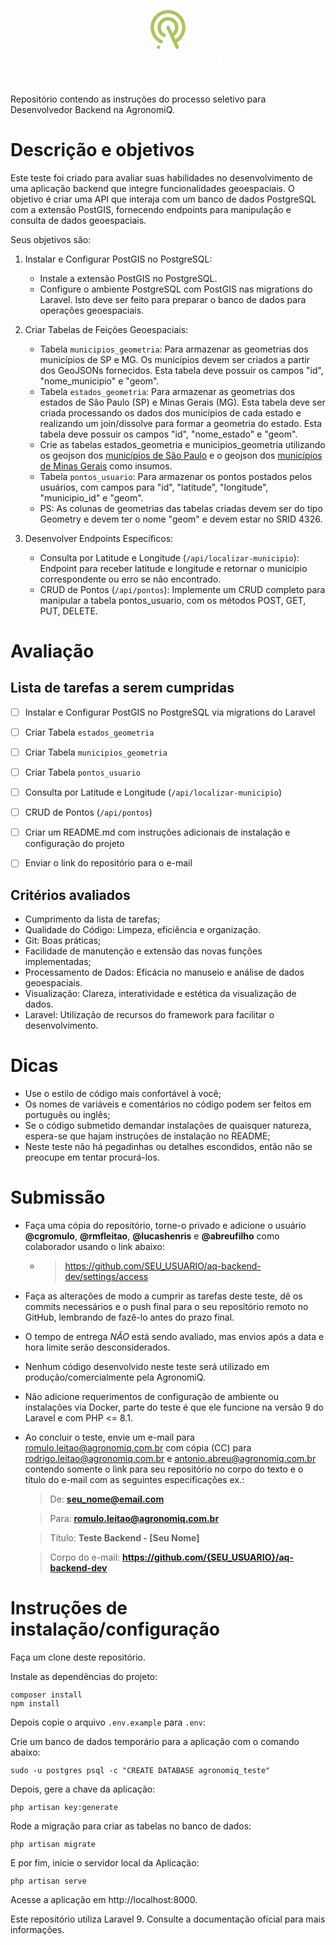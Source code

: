 <p align="center">
  <br>
  <div style="margin:auto; width: 220px">
  <svg xmlns="http://www.w3.org/2000/svg" viewBox="0 0 510.2 240.9" class="w-24"><g><g><path fill="#ABC45C" d="M320,67.1c0-35.8-29.1-64.8-64.8-64.8s-64.8,29.1-64.8,64.8c0,24.8,14.5,47.8,36.8,58.5c3.2,1.5,7,0.2,8.6-3
			c1.5-3.2,0.2-7-3-8.6c-17.9-8.6-29.5-27-29.5-46.9c0-28.7,23.3-52,52-52s52,23.3,52,52c0,17.9-9.5,34.7-24.5,44.1l-5.6-12
			C287.6,92,294,80,294,67.1c0-21.4-17.4-38.9-38.9-38.9c-21.4,0-38.9,17.4-38.9,38.9c0,14.9,8.3,28.2,21.6,34.8
			c0.9,0.5,1.9,0.7,2.9,0.7c2.4,0,4.6-1.3,5.8-3.6c1.6-3.2,0.3-7-2.9-8.6c-8.9-4.4-14.5-13.4-14.5-23.3c0-14.3,11.7-26,26-26
			c14.3,0,26,11.7,26,26c0,7.9-3.6,15.3-9.6,20.2L261,64.4c-1.5-3.2-5.3-4.6-8.5-3.1c-3.2,1.5-4.6,5.3-3.1,8.5l33.9,73.2
			c1.1,2.3,3.4,3.7,5.8,3.7c0.9,0,1.8-0.2,2.7-0.6c3.2-1.5,4.6-5.3,3.1-8.5l-6.8-14.7C307.6,111.4,320,90,320,67.1z"></path><path fill="#ABC45C" d="M220.1,133.9c-3.6,0-6.5,2.9-6.5,6.5c0,3.6,2.9,6.5,6.5,6.5c3.6,0,6.5-2.9,6.5-6.5
			C226.6,136.7,223.7,133.9,220.1,133.9z"></path></g><g><path fill="#fff" d="M40,164.1c-1.3-2.8-3.4-4.5-6.6-4.5h-0.5c-3.2,0-5.4,1.7-6.7,4.5L2.6,216.7c-0.5,0.9-0.7,1.7-0.7,2.5
			c0,2.9,2.3,5.2,5.2,5.2c2.4,0,4.3-1.3,5.2-3.5l5.4-12.2h30.8l5.2,11.9c1,2.4,2.8,3.9,5.4,3.9c3,0,5.3-2.4,5.3-5.4
			c0-0.7-0.2-1.5-0.6-2.4L40,164.1z M21.8,198.8L33,173.1l11.2,25.7H21.8z"></path><path fill="#fff" d="M113.4,175.5c-3,0-5.4,2.4-5.4,5.4v2.3c-3.7-4.4-8.7-8.2-16.8-8.2c-11.2,0-21.8,8.3-21.8,22.5v0.2
			c0,14.1,10.5,22.4,21.8,22.4c7.9,0,12.9-3.6,16.9-8.8v3.7c0,9.6-5.4,14.7-15.2,14.7c-5.5,0-10.3-1.4-14.7-3.8
			c-0.5-0.3-1.2-0.5-2-0.5c-2.5,0-4.6,2.1-4.6,4.5c0,2.1,1.2,3.6,3.1,4.4c5.8,2.8,11.8,4.3,18.5,4.3c8.6,0,15.3-2.1,19.7-6.4
			c4-4,6.1-10,6.1-18.1v-33.1C119,178,116.5,175.5,113.4,175.5z M108.2,197.7c0,7.8-6.4,13.2-14.1,13.2c-7.5,0-13.6-5.4-13.6-13.2
			v-0.2c0-7.9,6-13.2,13.6-13.2c7.6,0,14.1,5.4,14.1,13.2V197.7z"></path><path fill="#fff" d="M154,175.4c-4.8,0-9.5,4.5-12.1,10.5v-4.9c0-3.1-2.4-5.5-5.5-5.5c-3.1,0-5.4,2.4-5.4,5.5V219
			c0,3.1,2.5,5.4,5.4,5.4c3.1,0,5.5-2.4,5.5-5.4v-14.2c0-11.3,5.4-17.3,13.2-18.7c2.5-0.5,4.4-2.4,4.4-5.3
			C159.4,177.7,157.4,175.4,154,175.4z"></path><path fill="#fff" d="M187.9,175.1c-14.7,0-25.6,11.3-25.6,25v0.2c0,13.6,10.8,24.8,25.4,24.8c14.8,0,25.7-11.3,25.7-25v-0.2
			C213.4,186.2,202.6,175.1,187.9,175.1z M202.4,200.3c0,8.3-5.6,15.2-14.5,15.2c-8.5,0-14.6-7-14.6-15.3v-0.2
			c0-8.3,5.6-15.2,14.4-15.2c8.6,0,14.7,7,14.7,15.4V200.3z"></path><path fill="#fff" d="M248.7,175.1c-7.4,0-11.9,3.9-15,8.3v-2.4c0-3.1-2.4-5.5-5.5-5.5c-3.1,0-5.4,2.4-5.4,5.5V219
			c0,3.1,2.5,5.4,5.4,5.4c3.1,0,5.5-2.4,5.5-5.4v-22c0-7.4,4.4-11.9,10.8-11.9c6.5,0,10.3,4.3,10.3,11.7V219c0,3.1,2.5,5.4,5.5,5.4
			c3.1,0,5.4-2.4,5.4-5.4v-25.6C265.8,182.3,259.5,175.1,248.7,175.1z"></path><path fill="#fff" d="M300.2,175.1c-14.7,0-25.6,11.3-25.6,25v0.2c0,13.6,10.8,24.8,25.4,24.8c14.8,0,25.7-11.3,25.7-25v-0.2
			C325.7,186.2,314.9,175.1,300.2,175.1z M314.7,200.3c0,8.3-5.6,15.2-14.5,15.2c-8.5,0-14.6-7-14.6-15.3v-0.2
			c0-8.3,5.6-15.2,14.4-15.2c8.6,0,14.7,7,14.7,15.4V200.3z"></path><path fill="#fff" d="M391.1,175.1c-7.3,0-12.3,3.4-16.2,8.4c-2.5-5.1-7.4-8.4-14.3-8.4c-7.4,0-11.5,4-14.6,8.3v-2.3
			c0-3.1-2.4-5.5-5.5-5.5s-5.4,2.4-5.4,5.5V219c0,3.1,2.5,5.4,5.4,5.4c3.1,0,5.5-2.4,5.5-5.4v-22c0-7.3,4.2-11.9,10.3-11.9
			c6.1,0,9.7,4.2,9.7,11.6V219c0,3.1,2.4,5.4,5.5,5.4c3,0,5.4-2.4,5.4-5.4v-22c0-7.7,4.3-11.9,10.3-11.9c6.2,0,9.7,4.1,9.7,11.7V219
			c0,3.1,2.4,5.4,5.5,5.4c3.1,0,5.4-2.4,5.4-5.4v-25.6C407.9,181.7,401.5,175.1,391.1,175.1z"></path><path fill="#fff" d="M425.5,157.8c-3.5,0-6.3,2.1-6.3,5.4v0.5c0,3.3,2.7,5.4,6.3,5.4c3.5,0,6.3-2.2,6.3-5.4v-0.5
			C431.7,159.9,429,157.8,425.5,157.8z"></path><path fill="#fff" d="M425.5,175.5c-3.1,0-5.4,2.4-5.4,5.5V219c0,3.1,2.4,5.4,5.4,5.4c3.1,0,5.5-2.4,5.5-5.4v-37.9
			C431,178,428.5,175.5,425.5,175.5z"></path><path fill="#fff" d="M475.3,159.4c-19.5,0-33.3,15-33.3,32.8v0.2c0,17.9,13.6,32.7,33.1,32.7c3.3,0,6.4-0.5,9.3-1.3l1.7,3.6
			c0.9,1.9,2.8,3,4.8,3c0.8,0,1.5-0.2,2.2-0.5c2.6-1.2,3.8-4.4,2.5-7l-1.6-3.5c8.9-5.9,14.3-16,14.3-27.3V192
			C508.4,174.2,494.8,159.4,475.3,159.4z M496.7,192.4c0,6.9-2.7,13-7.3,17.1l-2-4.2c-1.2-2.6-4.4-3.8-7-2.5c-2.6,1.2-3.8,4.4-2.5,7
			l2.1,4.4c-1.5,0.3-3,0.5-4.6,0.5c-12.6,0-21.6-10.2-21.6-22.5V192c0-12.3,8.8-22.4,21.4-22.4s21.6,10.3,21.6,22.6V192.4z"></path></g></g></svg>
      </div>
  <br>
</p>
 
Repositório contendo as instruções do processo seletivo para Desenvolvedor Backend na AgronomiQ.

# Descrição e objetivos

Este teste foi criado para avaliar suas habilidades no desenvolvimento de uma aplicação backend que integre funcionalidades geoespaciais. O objetivo é criar uma API que interaja com um banco de dados PostgreSQL com a extensão PostGIS, fornecendo endpoints para manipulação e consulta de dados geoespaciais.

Seus objetivos são:

1. Instalar e Configurar PostGIS no PostgreSQL:

    - Instale a extensão PostGIS no PostgreSQL.
    - Configure o ambiente PostgreSQL com PostGIS nas migrations do Laravel. Isto deve ser feito para preparar o banco de dados para operações geoespaciais.


2. Criar Tabelas de Feições Geoespaciais:

    - Tabela `municipios_geometria`: Para armazenar as geometrias dos municípios de SP e MG. Os municípios devem ser criados a partir dos GeoJSONs fornecidos. Esta tabela deve possuir os campos "id", "nome_municipio" e "geom".
    - Tabela `estados_geometria`: Para armazenar as geometrias dos estados de São Paulo (SP) e Minas Gerais (MG). Esta tabela deve ser criada processando os dados dos municípios de cada estado e realizando um join/dissolve para formar a geometria do estado. Esta tabela deve possuir os campos "id", "nome_estado" e "geom".
    - Crie as tabelas estados_geometria e municipios_geometria utilizando os geojson dos [municípios de São Paulo](https://raw.githubusercontent.com/tbrugz/geodata-br/master/geojson/geojs-35-mun.json) e o geojson dos [municípios de Minas Gerais](https://raw.githubusercontent.com/tbrugz/geodata-br/master/geojson/geojs-31-mun.json) como insumos.
    - Tabela `pontos_usuario`: Para armazenar os pontos postados pelos usuários, com campos para "id", "latitude", "longitude", "municipio_id" e "geom".
    - PS: As colunas de geometrias das tabelas criadas devem ser do tipo Geometry e devem ter o nome "geom" e devem estar no SRID 4326.


3. Desenvolver Endpoints Específicos:

    - Consulta por Latitude e Longitude (`/api/localizar-municipio`): Endpoint para receber latitude e longitude e retornar o município correspondente ou erro se não encontrado.
    - CRUD de Pontos (`/api/pontos`): Implemente um CRUD completo para manipular a tabela pontos_usuario, com os métodos POST, GET, PUT, DELETE.

# Avaliação
## Lista de tarefas a serem cumpridas
- [ ] Instalar e Configurar PostGIS no PostgreSQL via migrations do Laravel

- [ ] Criar Tabela `estados_geometria`

- [ ] Criar Tabela `municipios_geometria`

- [ ] Criar Tabela `pontos_usuario`

- [ ] Consulta por Latitude e Longitude (`/api/localizar-municipio`)

- [ ] CRUD de Pontos (`/api/pontos`)

- [ ] Criar um README.md com instruções adicionais de instalação e configuração do projeto

- [ ] Enviar o link do repositório para o e-mail


## Critérios avaliados
* Cumprimento da lista de tarefas;
* Qualidade do Código: Limpeza, eficiência e organização.
* Git: Boas práticas;
* Facilidade de manutenção e extensão das novas funções implementadas;
* Processamento de Dados: Eficácia no manuseio e análise de dados geoespaciais.
* Visualização: Clareza, interatividade e estética da visualização de dados.
* Laravel: Utilização de recursos do framework para facilitar o desenvolvimento.

# Dicas
* Use o estilo de código mais confortável à você;
* Os nomes de variáveis e comentários no código podem ser feitos em português ou inglês;
* Se o código submetido demandar instalações de quaisquer natureza, espera-se que hajam instruções de instalação no README;
* Neste teste não há pegadinhas ou detalhes escondidos, então não se preocupe em tentar procurá-los.

# Submissão
* Faça uma cópia do repositório, torne-o privado e adicione o usuário **@cgromulo**, **@rmfleitao**, **@lucashenris** e **@abreufilho** como colaborador usando o link abaixo:
  * >https://github.com/SEU_USUARIO/aq-backend-dev/settings/access
* Faça as alterações de modo a cumprir as tarefas deste teste, dê os commits necessários e o push final para o seu repositório remoto no GitHub, lembrando de fazê-lo antes do prazo final.
* O tempo de entrega *NÃO* está sendo avaliado, mas envios após a data e hora limite serão desconsiderados.
* Nenhum código desenvolvido neste teste será utilizado em produção/comercialmente pela AgronomiQ.
* Não adicione requerimentos de configuração de ambiente ou instalações via Docker, parte do teste é que ele funcione na versão 9 do Laravel e com PHP <= 8.1.
* Ao concluir o teste, envie um e-mail para romulo.leitao@agronomiq.com.br com cópia (CC) para rodrigo.leitao@agronomiq.com.br e antonio.abreu@agronomiq.com.br contendo somente o link para seu repositório no corpo do texto e o título do e-mail com as seguintes especificações ex.:
  >De: **seu_nome@email.com**

  >Para: **romulo.leitao@agronomiq.com.br**

  >Título: **Teste Backend - [Seu Nome]**

  >Corpo do e-mail: **https://github.com/{SEU_USUARIO}/aq-backend-dev**
   
# Instruções de instalação/configuração

Faça um clone deste repositório.

Instale as dependências do projeto:

```
composer install
npm install
```

Depois copie o arquivo `.env.example` para `.env`:

Crie um banco de dados temporário para a aplicação com o comando abaixo:
    
```
sudo -u postgres psql -c "CREATE DATABASE agronomiq_teste"
```

Depois, gere a chave da aplicação:

```
php artisan key:generate
```

Rode a migração para criar as tabelas no banco de dados:

```
php artisan migrate
```

E por fim, inicie o servidor local da Aplicação:

```
php artisan serve
```

Acesse a aplicação em http://localhost:8000.

Este repositório utiliza Laravel 9. Consulte a documentação oficial para mais informações.
